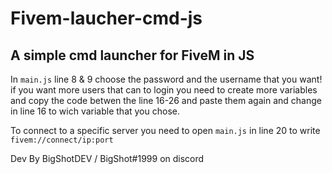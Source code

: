 # Fivem-laucher-cmd-js
A simple cmd launcher for FiveM in JS
-------------------------------------
In `main.js` line 8 & 9 choose the password and the username that you want! if you want more users that can to login you need to create more variables and copy the code betwen the line 16-26 and paste them again and change in line 16 to wich variable that you chose.

To connect to a specific server you need to open `main.js` in line 20 to write `fivem://connect/ip:port`

Dev By BigShotDEV / BigShot#1999 on discord
